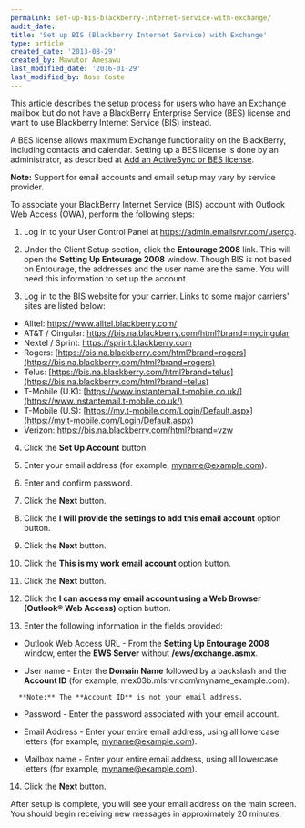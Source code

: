 ```yaml
---
permalink: set-up-bis-blackberry-internet-service-with-exchange/
audit_date:
title: 'Set up BIS (Blackberry Internet Service) with Exchange'
type: article
created_date: '2013-08-29'
created_by: Mawutor Amesawu
last_modified_date: '2016-01-29'
last_modified_by: Rose Coste
---
```


This article describes the setup process for users who have an Exchange mailbox
but do not have a
BlackBerry Enterprise Service (BES) license and
want to use Blackberry Internet Service (BIS) instead.

A BES license allows maximum
Exchange functionality on the BlackBerry, including contacts and
calendar. Setting up a BES license is done by an administrator,
as described at [Add an ActiveSync or BES license](/how-to/email-migration-services).

**Note:** Support for email accounts and email setup may vary by service
provider.

To associate your BlackBerry Internet Service (BIS) account with Outlook
Web Access (OWA), perform the following steps:

1. Log in to your User Control Panel at <https://admin.emailsrvr.com/usercp>.

2. Under the Client Setup section, click the **Entourage 2008**
link. This will open the **Setting Up Entourage 2008** window. Though
BIS is not based on Entourage, the addresses and the user name are the
same. You will need this information to set up the account.

3. Log in to the BIS website for your carrier.
   Links to some major carriers' sites are listed below:

- Alltel:
  <https://www.alltel.blackberry.com/>
- AT&T / Cingular:
  <https://bis.na.blackberry.com/html?brand=mycingular>
- Nextel / Sprint:
  <https://sprint.blackberry.com>
- Rogers:
  [https://bis.na.blackberry.com/html?brand=rogers](https://bis.na.blackberry.com/html?brand=rogers)
- Telus:
  [https://bis.na.blackberry.com/html?brand=telus](https://bis.na.blackberry.com/html?brand=telus)
- T-Mobile (U.K):
  [https://www.instantemail.t-mobile.co.uk/](https://www.instantemail.t-mobile.co.uk/)
- T-Mobile (U.S):
  [https://my.t-mobile.com/Login/Default.aspx](https://my.t-mobile.com/Login/Default.aspx)
- Verizon:
  <https://bis.na.blackberry.com/html?brand=vzw>

4. Click the **Set Up Account** button.

5. Enter your email address (for example, myname@example.com).

6. Enter and confirm password.

7. Click the **Next** button.

8. Click the **I will provide the settings to add this email account**
   option button.

9. Click the **Next** button.

10. Click the **This is my work email account** option button.

11. Click the **Next** button.

12. Click the **I can access my email account using a Web Browser
    (Outlook&reg; Web Access)** option button.

13. Enter the following information in the fields provided:

   -   Outlook Web Access URL - From the **Setting Up Entourage 2008** window, enter the **EWS Server** without **/ews/exchange.asmx**.

   -   User name - Enter the **Domain Name** followed by a backslash and the **Account ID** (for example, mex03b.mlsrvr.com\\myname\_example.com).

      **Note:** The **Account ID** is not your email address.

   -   Password - Enter the password associated with your email account.

   -   Email Address - Enter your entire email address, using all lowercase letters (for example, myname@example.com).

   -   Mailbox name - Enter your entire email address, using all lowercase letters (for example, myname@example.com).

14. Click the **Next** button.

After setup is complete, you will see your email address on the main screen.
You should begin receiving new messages in approximately 20 minutes.
